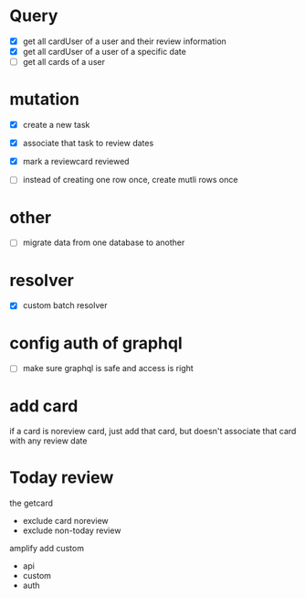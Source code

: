 # Query

- [x] get all cardUser of a user and their review information
- [x] get all cardUser of a user of a specific date
- [ ] get all cards of a user

# mutation

- [x] create a new task 
- [x] associate that task to review dates
- [x] mark a reviewcard reviewed
- [ ] instead of creating one row once, create mutli rows once


# other

- [ ] migrate data from one database to another

# resolver

- [x] custom batch resolver

# config auth of graphql
- [ ] make sure graphql is safe and access is right

# add card

if a card is noreview card,
just add that card, but doesn't associate that card with any review date

# Today review

the getcard

- exclude card noreview
- exclude non-today review



amplify add custom

- api
- custom
- auth

